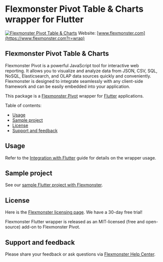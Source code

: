 # Flexmonster Pivot Table & Charts wrapper for Flutter
[![Flexmonster Pivot Table & Charts](https://cdn.flexmonster.com/landing.png)](https://www.flexmonster.com?r=wrap)
Website: [www.flexmonster.com](https://www.flexmonster.com?r=wrap)

## Flexmonster Pivot Table & Charts

Flexmonster Pivot is a powerful JavaScript tool for interactive web reporting. It allows you to visualize and analyze data from JSON, CSV, SQL, NoSQL, Elasticsearch, and OLAP data sources quickly and conveniently. Flexmonster is designed to integrate seamlessly with any client-side framework and can be easily embedded into your application.

This package is a [Flexmonster Pivot](https://www.flexmonster.com?r=wrap) wrapper for [Flutter](https://flutter.dev/) applications.

Table of contents:

* [Usage](#usage)
* [Sample project](#sample-project)
* [License](#license)
* [Support and feedback](#support-feedback)

## <a name="usage"></a>Usage ##

Refer to the [Integration with Flutter](https://www.flexmonster.com/doc/integration-with-flutter?r=wrap) guide for details on the wrapper usage.

## <a name="sample-project"></a>Sample project ##

See our [sample Flutter project with Flexmonster](https://github.com/flexmonster/pivot-flutter).

## <a name="license"></a>License ##

Here is the [Flexmonster licensing page](https://www.flexmonster.com/pivot-table-editions-and-pricing?r=wrap). We have a 30-day free trial! 

Flexmonster Flutter wrapper is released as an MIT-licensed (free and open-source) add-on to Flexmonster Pivot.

## <a name="support-feedback"></a>Support and feedback ##

Please share your feedback or ask questions via [Flexmonster Help Center](https://www.flexmonster.com/help-center?r=wrap).
